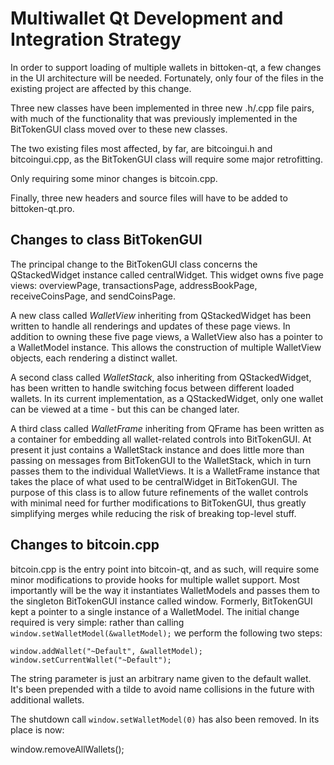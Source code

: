 Multiwallet Qt Development and Integration Strategy
===================================================

In order to support loading of multiple wallets in bittoken-qt, a few changes in the UI architecture will be needed.
Fortunately, only four of the files in the existing project are affected by this change.

Three new classes have been implemented in three new .h/.cpp file pairs, with much of the functionality that was previously
implemented in the BitTokenGUI class moved over to these new classes.

The two existing files most affected, by far, are bitcoingui.h and bitcoingui.cpp, as the BitTokenGUI class will require
some major retrofitting.

Only requiring some minor changes is bitcoin.cpp.

Finally, three new headers and source files will have to be added to bittoken-qt.pro.

Changes to class BitTokenGUI
---------------------------
The principal change to the BitTokenGUI class concerns the QStackedWidget instance called centralWidget.
This widget owns five page views: overviewPage, transactionsPage, addressBookPage, receiveCoinsPage, and sendCoinsPage.

A new class called *WalletView* inheriting from QStackedWidget has been written to handle all renderings and updates of
these page views. In addition to owning these five page views, a WalletView also has a pointer to a WalletModel instance.
This allows the construction of multiple WalletView objects, each rendering a distinct wallet.

A second class called *WalletStack*, also inheriting from QStackedWidget, has been written to handle switching focus between
different loaded wallets. In its current implementation, as a QStackedWidget, only one wallet can be viewed at a time -
but this can be changed later.

A third class called *WalletFrame* inheriting from QFrame has been written as a container for embedding all wallet-related
controls into BitTokenGUI. At present it just contains a WalletStack instance and does little more than passing on messages
from BitTokenGUI to the WalletStack, which in turn passes them to the individual WalletViews. It is a WalletFrame instance
that takes the place of what used to be centralWidget in BitTokenGUI. The purpose of this class is to allow future
refinements of the wallet controls with minimal need for further modifications to BitTokenGUI, thus greatly simplifying
merges while reducing the risk of breaking top-level stuff.

Changes to bitcoin.cpp
----------------------
bitcoin.cpp is the entry point into bitcoin-qt, and as such, will require some minor modifications to provide hooks for
multiple wallet support. Most importantly will be the way it instantiates WalletModels and passes them to the
singleton BitTokenGUI instance called window. Formerly, BitTokenGUI kept a pointer to a single instance of a WalletModel.
The initial change required is very simple: rather than calling `window.setWalletModel(&walletModel);` we perform the
following two steps:

	window.addWallet("~Default", &walletModel);
	window.setCurrentWallet("~Default");

The string parameter is just an arbitrary name given to the default wallet. It's been prepended with a tilde to avoid name collisions in the future with additional wallets.

The shutdown call `window.setWalletModel(0)` has also been removed. In its place is now:

window.removeAllWallets();
